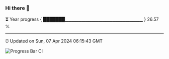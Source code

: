 ### Hi there 👋

⏳ Year progress { ███████▁▁▁▁▁▁▁▁▁▁▁▁▁▁▁▁▁▁▁▁▁▁▁ } 26.57 %

---

⏰ Updated on Sun, 07 Apr 2024 06:15:43 GMT

![Progress Bar CI](https://github.com/liununu/liununu/workflows/Progress%20Bar%20CI/badge.svg)

